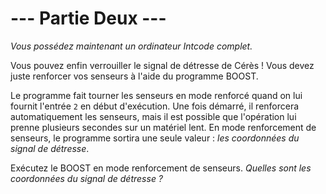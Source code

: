 # --- Partie Deux ---

*Vous possédez maintenant un ordinateur Intcode complet.*

Vous pouvez enfin verrouiller le signal de détresse de Cérès ! Vous devez juste renforcer vos senseurs à l'aide du programme BOOST.

Le programme fait tourner les senseurs en mode renforcé quand on lui fournit l'entrée `2` en début d'exécution. Une fois démarré, il renforcera automatiquement les senseurs, mais il est possible que l'opération lui prenne plusieurs secondes sur un matériel lent. En mode renforcement de senseurs, le programme sortira une seule valeur : *les coordonnées du signal de détresse*.

Exécutez le BOOST en mode renforcement de senseurs. *Quelles sont les coordonnées du signal de détresse ?*